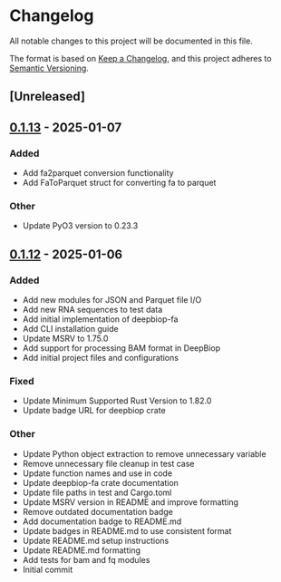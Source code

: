 # Changelog

All notable changes to this project will be documented in this file.

The format is based on [Keep a Changelog](https://keepachangelog.com/en/1.0.0/),
and this project adheres to [Semantic Versioning](https://semver.org/spec/v2.0.0.html).

## [Unreleased]

## [0.1.13](https://github.com/cauliyang/DeepBioP/compare/deepbiop-fa-v0.1.12...deepbiop-fa-v0.1.13) - 2025-01-07

### Added

- Add fa2parquet conversion functionality
- Add FaToParquet struct for converting fa to parquet

### Other

- Update PyO3 version to 0.23.3

## [0.1.12](https://github.com/cauliyang/DeepBioP/compare/deepbiop-fa-v0.1.11...deepbiop-fa-v0.1.12) - 2025-01-06

### Added

- Add new modules for JSON and Parquet file I/O
- Add new RNA sequences to test data
- Add initial implementation of deepbiop-fa
- Add CLI installation guide
- Update MSRV to 1.75.0
- Add support for processing BAM format in DeepBiop
- Add initial project files and configurations

### Fixed

- Update Minimum Supported Rust Version to 1.82.0
- Update badge URL for deepbiop crate

### Other

- Update Python object extraction to remove unnecessary variable
- Remove unnecessary file cleanup in test case
- Update function names and use in code
- Update deepbiop-fa crate documentation
- Update file paths in test and Cargo.toml
- Update MSRV version in README and improve formatting
- Remove outdated documentation badge
- Add documentation badge to README.md
- Update badges in README.md to use consistent format
- Update README.md setup instructions
- Update README.md formatting
- Add tests for bam and fq modules
- Initial commit
